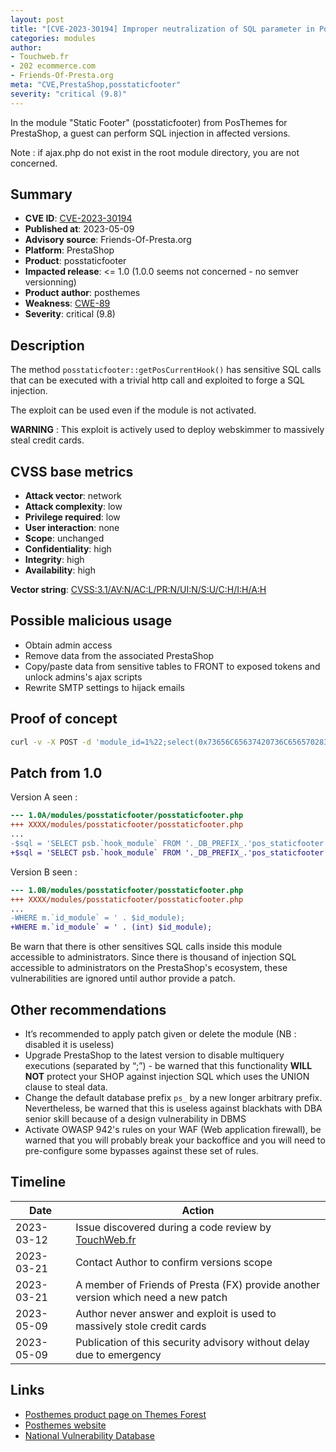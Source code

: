 ```yaml
---
layout: post
title: "[CVE-2023-30194] Improper neutralization of SQL parameter in Posthemes - Static Footer module for PrestaShop"
categories: modules
author:
- Touchweb.fr
- 202 ecommerce.com
- Friends-Of-Presta.org
meta: "CVE,PrestaShop,posstaticfooter"
severity: "critical (9.8)"
---
```


In the module "Static Footer" (posstaticfooter) from PosThemes for PrestaShop, a guest can perform SQL injection in affected versions.

Note : if ajax.php do not exist in the root module directory, you are not concerned.

## Summary

* **CVE ID**: [CVE-2023-30194](https://cve.mitre.org/cgi-bin/cvename.cgi?name=CVE-2023-30194)
* **Published at**: 2023-05-09
* **Advisory source**: Friends-Of-Presta.org
* **Platform**: PrestaShop
* **Product**: posstaticfooter
* **Impacted release**: <= 1.0 (1.0.0 seems not concerned - no semver versionning)
* **Product author**: posthemes
* **Weakness**: [CWE-89](https://cwe.mitre.org/data/definitions/89.html)
* **Severity**: critical (9.8)

## Description

The method `posstaticfooter::getPosCurrentHook()` has sensitive SQL calls that can be executed with a trivial http call and exploited to forge a SQL injection.

The exploit can be used even if the module is not activated.

**WARNING** : This exploit is actively used to deploy webskimmer to massively steal credit cards.

## CVSS base metrics

* **Attack vector**: network
* **Attack complexity**: low
* **Privilege required**: low
* **User interaction**: none
* **Scope**: unchanged
* **Confidentiality**: high
* **Integrity**: high
* **Availability**: high

**Vector string**: [CVSS:3.1/AV:N/AC:L/PR:N/UI:N/S:U/C:H/I:H/A:H](https://nvd.nist.gov/vuln-metrics/cvss/v3-calculator?vector=AV:N/AC:L/PR:N/UI:N/S:U/C:H/I:H/A:H)

## Possible malicious usage

* Obtain admin access
* Remove data from the associated PrestaShop
* Copy/paste data from sensitive tables to FRONT to exposed tokens and unlock admins's ajax scripts
* Rewrite SMTP settings to hijack emails


## Proof of concept


```bash
curl -v -X POST -d 'module_id=1%22;select(0x73656C65637420736C656570283432293B)INTO@a;prepare`b`from@a;execute`b`;--' 'https://preprod.XX/modules/posstaticfooter/ajax.php'
```

## Patch from 1.0

Version A seen : 

```diff
--- 1.0A/modules/posstaticfooter/posstaticfooter.php
+++ XXXX/modules/posstaticfooter/posstaticfooter.php
...
-$sql = 'SELECT psb.`hook_module` FROM '._DB_PREFIX_.'pos_staticfooter AS psb LEFT JOIN '._DB_PREFIX_.'pos_staticfooter_shop AS pss ON psb.`id_posstaticblock`= pss.`id_posstaticblock` WHERE  psb.`name_module` ="'.$name_module.'" AND pss.`id_shop` = "'.$id_shop.'"';
+$sql = 'SELECT psb.`hook_module` FROM '._DB_PREFIX_.'pos_staticfooter AS psb LEFT JOIN '._DB_PREFIX_.'pos_staticfooter_shop AS pss ON psb.`id_posstaticblock`= pss.`id_posstaticblock` WHERE  psb.`name_module` ="'.pSQL($name_module).'" AND pss.`id_shop` = "'.$id_shop.'"';
```

Version B seen : 

```diff
--- 1.0B/modules/posstaticfooter/posstaticfooter.php
+++ XXXX/modules/posstaticfooter/posstaticfooter.php
...
-WHERE m.`id_module` = ' . $id_module);
+WHERE m.`id_module` = ' . (int) $id_module);
```

Be warn that there is other sensitives SQL calls inside this module accessible to administrators. Since there is thousand of injection SQL accessible to administrators on the PrestaShop's ecosystem, these vulnerabilities are ignored until author provide a patch.


## Other recommendations

* It’s recommended to apply patch given or delete the module (NB : disabled it is useless)
* Upgrade PrestaShop to the latest version to disable multiquery executions (separated by “;”) - be warned that this functionality **WILL NOT** protect your SHOP against injection SQL which uses the UNION clause to steal data.
* Change the default database prefix `ps_` by a new longer arbitrary prefix. Nevertheless, be warned that this is useless against blackhats with DBA senior skill because of a design vulnerability in DBMS
* Activate OWASP 942's rules on your WAF (Web application firewall), be warned that you will probably break your backoffice and you will need to pre-configure some bypasses against these set of rules.


## Timeline

| Date | Action |
|--|--|
| 2023-03-12 |Issue discovered during a code review by [TouchWeb.fr](https://www.touchweb.fr) |
| 2023-03-21 | Contact Author to confirm versions scope |
| 2023-03-21 | A member of Friends of Presta (FX) provide another version which need a new patch |
| 2023-05-09 | Author never answer and exploit is used to massively stole credit cards |
| 2023-05-09 | Publication of this security advisory without delay due to emergency |

## Links

* [Posthemes product page on Themes Forest](https://themeforest.net/user/posthemes/portfolio)
* [Posthemes website](https://posthemes.com/)
* [National Vulnerability Database](https://nvd.nist.gov/vuln/detail/CVE-2023-30194)

